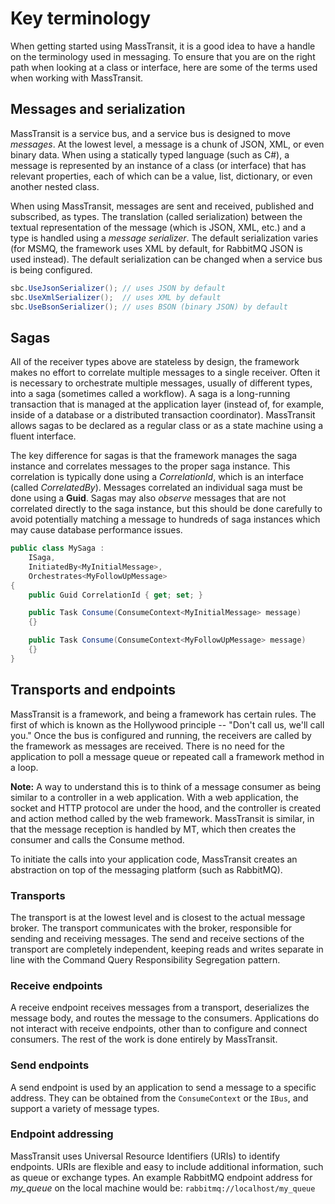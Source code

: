 # Key terminology

When getting started using MassTransit, it is a good idea to have a handle on the terminology
used in messaging. To ensure that you are on the right path when looking at a class or interface,
here are some of the terms used when working with MassTransit.


## Messages and serialization

MassTransit is a service bus, and a service bus is designed to move *messages*. At the lowest
level, a message is a chunk of JSON, XML, or even binary data. When using a statically typed
language (such as C#), a message is represented by an instance of a class (or interface) that
has relevant properties, each of which can be a value, list, dictionary, or even another nested
class.

When using MassTransit, messages are sent and received, published and subscribed, as types. The
translation (called serialization) between the textual representation of the message (which is
JSON, XML, etc.) and a type is handled using a *message serializer*. The default serialization
varies (for MSMQ, the framework uses XML by default, for RabbitMQ JSON is used instead). The
default serialization can be changed when a service bus is being configured.

```csharp
sbc.UseJsonSerializer(); // uses JSON by default
sbc.UseXmlSerializer();  // uses XML by default
sbc.UseBsonSerializer(); // uses BSON (binary JSON) by default
```

## Sagas

All of the receiver types above are stateless by design, the framework makes no effort to
correlate multiple messages to a single receiver. Often it is necessary to orchestrate
multiple messages, usually of different types, into a saga (sometimes called a workflow). A
saga is a long-running transaction that is managed at the application layer (instead of, for
example, inside of a database or a distributed transaction coordinator). MassTransit allows
sagas to be declared as a regular class or as a state machine using a fluent interface.

The key difference for sagas is that the framework manages the saga instance and correlates
messages to the proper saga instance. This correlation is typically done using a *CorrelationId*,
which is an interface (called *CorrelatedBy*). Messages correlated an individual saga must be
done using a **Guid**. Sagas may also *observe* messages that are not correlated directly to
the saga instance, but this should be done carefully to avoid potentially matching a message
to hundreds of saga instances which may cause database performance issues.

```csharp
public class MySaga :
    ISaga,
    InitiatedBy<MyInitialMessage>,
    Orchestrates<MyFollowUpMessage>
{
    public Guid CorrelationId { get; set; }

    public Task Consume(ConsumeContext<MyInitialMessage> message)
    {}

    public Task Consume(ConsumeContext<MyFollowUpMessage> message)
    {}
}
```

## Transports and endpoints

MassTransit is a framework, and being a framework has certain rules. The first of which is known
as the Hollywood principle -- "Don't call us, we'll call you." Once the bus is configured and
running, the receivers are called by the framework as messages are received. There is no need
for the application to poll a message queue or repeated call a framework method in a loop.

<div class="alert alert-info">
<b>Note:</b>
A way to understand this is to think of a message consumer as being similar to a controller
in a web application. With a web application, the socket and HTTP protocol are under the
hood, and the controller is created and action method called by the web framework. MassTransit
is similar, in that the message reception is handled by MT, which then creates the consumer
and calls the Consume method.
</div>

To initiate the calls into your application code, MassTransit creates an abstraction on top of
the messaging platform (such as RabbitMQ).

### Transports
The transport is at the lowest level and is closest to the actual message broker. The transport
communicates with the broker, responsible for sending and receiving messages. The send and receive
sections of the transport are completely independent, keeping reads and writes separate in line with
the Command Query Responsibility Segregation pattern.

### Receive endpoints
A receive endpoint receives messages from a transport, deserializes the message body, and routes
the message to the consumers. Applications do not interact with receive endpoints, other than to
configure and connect consumers. The rest of the work is done entirely by MassTransit.

### Send endpoints
A send endpoint is used by an application to send a message to a specific address. They can be
obtained from the `ConsumeContext` or the `IBus`, and support a variety of message types.

### Endpoint addressing
MassTransit uses Universal Resource Identifiers (URIs) to identify endpoints. URIs are flexible
and easy to include additional information, such as queue or exchange types. An example RabbitMQ
endpoint address for *my_queue* on the local machine would be: `rabbitmq://localhost/my_queue`
